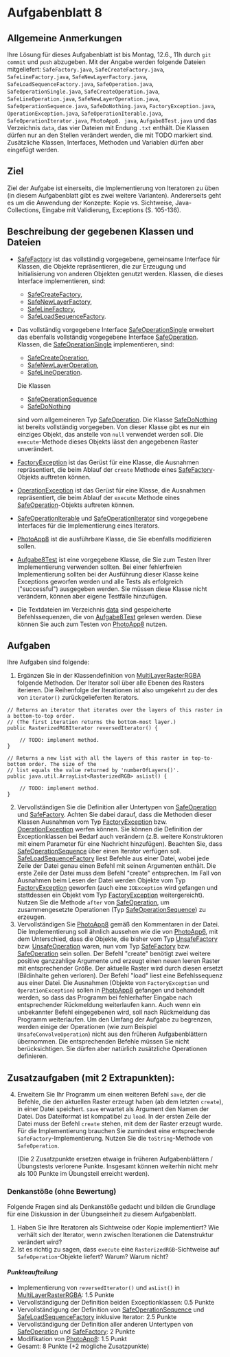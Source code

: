 # Aufgabenblatt 8

## Allgemeine Anmerkungen

Ihre Lösung für dieses Aufgabenblatt ist bis Montag, 12.6., 11h durch `git commit` und `push` 
abzugeben. Mit der Angabe werden folgende Dateien mitgeliefert: `SafeFactory.java`, 
`SafeCreateFactory.java`, `SafeLineFactory.java`, `SafeNewLayerFactory.java`, 
`SafeLoadSequenceFactory.java`, `SafeOperation.java`, `SafeOperationSingle.java`, 
`SafeCreateOperation.java`, `SafeLineOperation.java`, `SafeNewLayerOperation.java`, 
`SafeOperationSequence.java`, `SafeDoNothing.java`, `FactoryException.java`, 
`OperationException.java`, `SafeOperationIterable.java`, `SafeOperationIterator.java`, `PhotoApp8.
java`, `Aufgabe8Test.java` und 
das Verzeichnis `data`, 
das 
vier Dateien mit Endung `.txt` enthält. 
Die Klassen dürfen nur an den Stellen verändert werden, die mit TODO markiert sind. 
Zusätzliche Klassen, Interfaces, Methoden und Variablen dürfen aber eingefügt werden. 

## Ziel

Ziel der Aufgabe ist einerseits, die Implementierung von Iteratoren zu üben (in diesem
Aufgabenblatt gibt es zwei weitere Varianten). Andererseits geht es um die Anwendung der Konzepte: 
Kopie vs. Sichtweise, Java-Collections, Eingabe mit Validierung, Exceptions (S. 105-136).

## Beschreibung der gegebenen Klassen und Dateien
- [SafeFactory](../src/SafeFactory.java) ist das vollständig vorgegebene,
  gemeinsame Interface für Klassen, die Objekte repräsentieren, die zur Erzeugung und
  Initialisierung von anderen Objekten genutzt werden. Klassen, die dieses Interface 
  implementieren, sind: 
    - [SafeCreateFactory](../src/SafeCreateFactory.java),
    - [SafeNewLayerFactory](../src/SafeNewLayerFactory.java),
    - [SafeLineFactory](../src/SafeLineFactory.java),
    - [SafeLoadSequenceFactory](../src/SafeLoadSequenceFactory.java). 
- Das vollständig vorgegebene Interface [SafeOperationSingle](../src/SafeOperationSingle.java) 
  erweitert das ebenfalls vollständig vorgegebene Interface [SafeOperation](../src/SafeOperation.java). 
  Klassen, die [SafeOperationSingle](../src/SafeOperationSingle.java) implementieren, sind:
    - [SafeCreateOperation](../src/SafeCreateOperation.java),
    - [SafeNewLayerOperation](../src/SafeNewLayerOperation.java),
    - [SafeLineOperation](../src/SafeLineOperation.java).
  
  Die Klassen
    - [SafeOperationSequence](../src/SafeOperationSequence.java)
    - [SafeDoNothing](../src/SafeDoNothing.java)
  
  sind vom allgemeineren Typ [SafeOperation](../src/SafeOperation.java). Die Klasse
  [SafeDoNothing](../src/SafeDoNothing.java) ist bereits vollständig vorgegeben. Von dieser 
  Klasse gibt es nur ein einziges Objekt, das anstelle von `null` verwendet werden soll. Die 
  `execute`-Methode dieses Objekts lässt den angegebenen Raster unverändert.
- [FactoryException](../src/FactoryException.java) ist das Gerüst für eine Klasse, die
  Ausnahmen repräsentiert, die beim Ablauf der `create` Methode eines 
  [SafeFactory](../src/SafeFactory.java)-Objekts auftreten können.
- [OperationException](../src/OperationException.java) ist das Gerüst für eine Klasse, die
  Ausnahmen repräsentiert, die beim Ablauf der `execute` Methode eines
  [SafeOperation](../src/SafeOperation.java)-Objekts auftreten können.
- [SafeOperationIterable](../src/SafeOperationIterable.java) und 
  [SafeOperationIterator](../src/SafeOperationIterator.java) sind vorgegebene Interfaces für 
  die Implementierung eines Iterators.
- [PhotoApp8](../src/PhotoApp8.java) ist die ausführbare Klasse, die Sie ebenfalls modifizieren 
  sollen.
- [Aufgabe8Test](../src/Aufgabe8Test.java) ist eine vorgegebene Klasse, die Sie zum Testen Ihrer 
  Implementierung verwenden sollten. Bei einer fehlerfreien Implementierung sollten bei der 
  Ausführung dieser Klasse keine Exceptions geworfen werden und alle Tests als erfolgreich 
  ("successful") ausgegeben werden. Sie müssen diese Klasse nicht verändern, können aber eigene 
  Testfälle hinzufügen.
- Die Textdateien im Verzeichnis [data](../data) sind gespeicherte Befehlssequenzen, die von
  [Aufgabe8Test](../src/Aufgabe8Test.java) gelesen werden. Diese können Sie auch zum Testen von
  [PhotoApp8](../src/PhotoApp8.java) nutzen.

## Aufgaben

Ihre Aufgaben sind folgende:
1. Ergänzen Sie in der Klassendefinition von [MultiLayerRasterRGBA](../src/MultiLayerRasterRGBA.java)
   folgende Methoden. Der Iterator soll über alle Ebenen des Rasters iterieren. Die Reihenfolge der 
   Iterationen ist also umgekehrt zu der des von `iterator()` zurückgelieferten Iterators.
```
// Returns an iterator that iterates over the layers of this raster in a bottom-to-top order.
// (The first iteration returns the bottom-most layer.)
public RasterizedRGBIterator reversedIterator() {

    // TODO: implement method.
}

// Returns a new list with all the layers of this raster in top-to-bottom order. The size of the 
// list equals the value returned by 'numberOfLayers()'.
public java.util.ArrayList<RasterizedRGB> asList() {

    // TODO: implement method.
}
```
2. Vervollständigen Sie die Definition aller Untertypen von 
   [SafeOperation](../src/SafeOperation.java) und [SafeFactory](../src/SafeFactory.java). Achten 
   Sie dabei darauf, dass die Methoden dieser Klassen Ausnahmen vom Typ
   [FactoryException](../src/FactoryException.java) bzw. 
   [OperationException](../src/OperationException.java) werfen können. Sie können die Definition der
   Exceptionklassen bei Bedarf auch verändern (z.B. weitere Konstruktoren mit einem Parameter 
   für eine Nachricht hinzufügen). 
   Beachten Sie, dass [SafeOperationSequence](../src/SafeOperationSequence.java) über einen 
   Iterator verfügen soll.
   [SafeLoadSequenceFactory](../src/SafeLoadSequenceFactory.java) liest Befehle aus einer Datei,
   wobei jede Zeile der Datei genau einen Befehl mit seinen Argumenten enthält. Die erste Zeile der 
   Datei muss dem Befehl "create" entsprechen.
   Im Fall von Ausnahmen beim Lesen der Datei werden Objekte vom 
   Typ [FactoryException](../src/FactoryException.java) geworfen (auch eine `IOException` wird 
   gefangen und stattdessen ein Objekt vom Typ [FactoryException](../src/FactoryException.java) 
   weitergereicht). Nutzen Sie die Methode 
   `after` von [SafeOperation](../src/SafeOperation.java), um zusammengesetzte Operationen (Typ 
   [SafeOperationSequence](../src/SafeOperationSequence.java)) zu erzeugen.
3. Vervollständigen Sie [PhotoApp8](../src/PhotoApp8.java) gemäß den Kommentaren in der Datei. Die 
   Implementierung soll ähnlich aussehen wie die von [PhotoApp6](../src/PhotoApp6.java), mit dem 
   Unterschied, dass die Objekte, die bisher vom Typ [UnsafeFactory](../src/UnsafeFactory.java) 
   bzw. [UnsafeOperation](../src/UnsafeOperation.java) waren, nun vom Typ 
   [SafeFactory](../src/SafeFactory.java) bzw. [SafeOperation](../src/SafeOperation.java) sein 
   sollen. Der Befehl "create" benötigt zwei weitere positive ganzzahlige Argumente und erzeugt 
   einen neuen leeren Raster mit entsprechender Größe. Der aktuelle Raster wird durch 
   diesen ersetzt (Bildinhalte gehen verloren).
   Der Befehl "load" liest eine Befehlssequenz aus einer Datei.
   Die Ausnahmen (Objekte von `FactoryException` und `OperationException`) sollen in 
   [PhotoApp8](../src/PhotoApp8.java) gefangen und behandelt werden, so dass das Programm bei 
   fehlerhafter Eingabe nach entsprechender Rückmeldung weiterlaufen kann. Auch wenn ein 
   unbekannter Befehl eingegebenen wird, soll nach Rückmeldung das Programm weiterlaufen.
   Um den Umfang der Aufgabe zu begrenzen, werden einige der Operationen (wie zum Beispiel 
   `UnsafeConvolveOperation`) nicht aus den früheren Aufgabenblättern übernommen. Die 
   entsprechenden Befehle müssen Sie nicht berücksichtigen. Sie dürfen aber natürlich 
   zusätzliche Operationen definieren.

## Zusatzaufgaben (mit 2 Extrapunkten):
4. Erweitern Sie Ihr Programm um einen weiteren Befehl `save`, der die Befehle, die den 
   aktuellen Raster erzeugt haben (ab dem letzten `create`), in einer Datei speichert. `save` erwartet als Argument den Namen der Datei. Das Dateiformat ist kompatibel zu `load`. In der ersten Zeile der Datei muss der Befehl `create` stehen, mit dem der Raster erzeugt wurde. Für die Implementierung brauchen Sie zumindest eine entsprechende `SafeFactory`-Implementierung. Nutzen Sie die `toString`-Methode von `SafeOperation`.

   (Die 2 Zusatzpunkte ersetzen etwaige in früheren Aufgabenblättern / Übungstests verlorene Punkte. Insgesamt können weiterhin nicht mehr als 100 Punkte im Übungsteil erreicht werden).



### Denkanstöße (ohne Bewertung)
Folgende Fragen sind als Denkanstöße gedacht und bilden die Grundlage für eine Diskussion in der
Übungseinheit zu diesem Aufgabenblatt.

1. Haben Sie Ihre Iteratoren als Sichtweise oder Kopie implementiert? Wie verhält sich der 
   Iterator, wenn zwischen Iterationen die Datenstruktur verändert wird?
2. Ist es richtig zu sagen, dass `execute` eine `RasterizedRGB`-Sichtweise auf 
   `SafeOperation`-Objekte liefert? Warum? Warum nicht?

#### _Punkteaufteilung_

- Implementierung von `reversedIterator()` und `asList()` in 
  [MultiLayerRasterRGBA](../src/MultiLayerRasterRGBA.java): 1.5 Punkte
- Vervollständigung der Definition beiden Exceptionklassen: 0.5 Punkte
- Vervollständigung der Definition von [SafeOperationSequence](../src/SafeOperationSequence.java)
  und [SafeLoadSequenceFactory](../src/SafeLoadSequenceFactory.java) inklusive Iterator: 2.5 Punkte
- Vervollständigung der Definition aller anderen Untertypen von 
  [SafeOperation](../src/SafeOperation.java) und [SafeFactory](../src/SafeFactory.java): 2 Punkte
- Modifikation von [PhotoApp8](../src/PhotoApp5.java): 1.5 Punkt
- Gesamt: 8 Punkte (+2 mögliche Zusatzpunkte)
